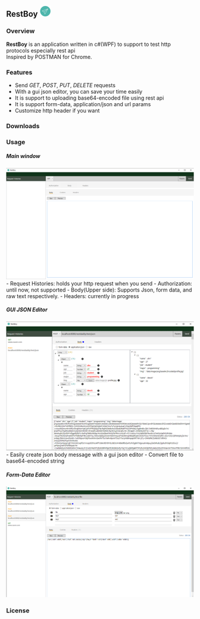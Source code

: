 ## RestBoy <img src="./images/restboyicon.png" height="30" width="30"/>
### Overview
**RestBoy** is an application written in c#(WPF) to support to test http protocols especially rest api <br/>
Inspired by POSTMAN for Chrome.

### Features
- Send _GET_, _POST_, _PUT_, _DELETE_ requests 
- With a gui json editor, you can save your time easily
- It is support to uploading base64-encoded file using rest api
- It is support form-data, application/json and url params
- Customize http header if you want

### Downloads

### Usage

##### Main window
<img src="./images/main.png"/>
- Request Histories: holds your http request when you send
- Authorization: until now, not supported
- Body(Upper side): Supports Json, form data, and raw text respectively.
- Headers: currently in progress

##### GUI JSON Editor
<img src="./images/jsonEdit3.png"/>
- Easily create json body message with a gui json editor
- Convert file to base64-encoded string

##### Form-Data Editor
<img src="./images/formEdit.png"/>

### License
